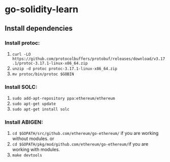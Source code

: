# go-solidity-learn

## Install dependencies

### Install protoc:
1. `curl -LO https://github.com/protocolbuffers/protobuf/releases/download/v3.17.1/protoc-3.17.1-linux-x86_64.zip`
2. `unzip -d protoc protoc-3.17.1-linux-x86_64.zip`
3. `mv protoc/bin/protoc $GOBIN`

### Install SOLC:
1. `sudo add-apt-repository ppa:ethereum/ethereum`
2. `sudo apt-get update`
3. `sudo apt-get install solc`

### Install ABIGEN:
1. `cd $GOPATH/src/github.com/ethereum/go-ethereum/` if you are working without modules.
or
1. `cd $GOPATH/pkg/mod/github.com/ethereum/go-ethereum/`if you are working with modules.
2. `make devtools`

